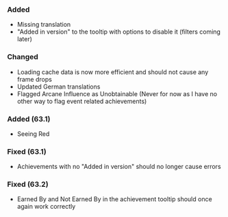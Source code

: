 ### Added
- Missing translation
- "Added in version" to the tooltip with options to disable it (filters coming later)

### Changed
- Loading cache data is now more efficient and should not cause any frame drops
- Updated German translations
- Flagged Arcane Influence as Unobtainable (Never for now as I have no other way to flag event related achievements)

### Added (63.1)
- Seeing Red

### Fixed (63.1)
- Achievements with no "Added in version" should no longer cause errors

### Fixed (63.2)
- Earned By and Not Earned By in the achievement tooltip should once again work correctly